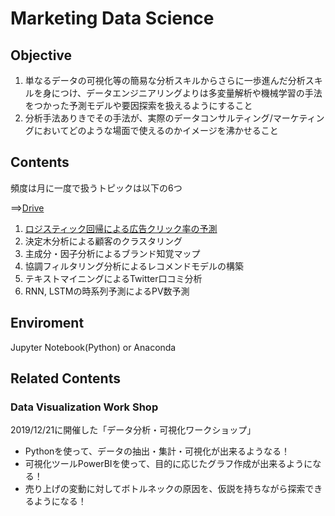 # Marketing Data Science

## Objective
1. 単なるデータの可視化等の簡易な分析スキルからさらに一歩進んだ分析スキルを身につけ、データエンジニアリングよりは多変量解析や機械学習の手法をつかった予測モデルや要因探索を扱えるようにすること
2. 分析手法ありきでその手法が、実際のデータコンサルティング/マーケティングにおいてどのような場面で使えるのかイメージを沸かせること

## Contents
頻度は月に一度で扱うトピックは以下の6つ

==>[Drive](https://drive.google.com/drive/folders/17rzEi39cLAln8-cx8xPkDAzt0PNCUu0O)
1. [ロジスティック回帰による広告クリック率の予測](https://qiita.com/K0hei27/private/8d6e805506f508ed0641)
2. 決定木分析による顧客のクラスタリング
3. 主成分・因子分析によるブランド知覚マップ
4. 協調フィルタリング分析によるレコメンドモデルの構築
5. テキストマイニングによるTwitter口コミ分析 
6. RNN, LSTMの時系列予測によるPV数予測

## Enviroment
Jupyter Notebook(Python) or Anaconda

## Related Contents
### Data Visualization Work Shop
2019/12/21に開催した「データ分析・可視化ワークショップ」
* Pythonを使って、データの抽出・集計・可視化が出来るようなる！
* 可視化ツールPowerBIを使って、目的に応じたグラフ作成が出来るようになる！
* 売り上げの変動に対してボトルネックの原因を、仮説を持ちながら探索できるようになる！


